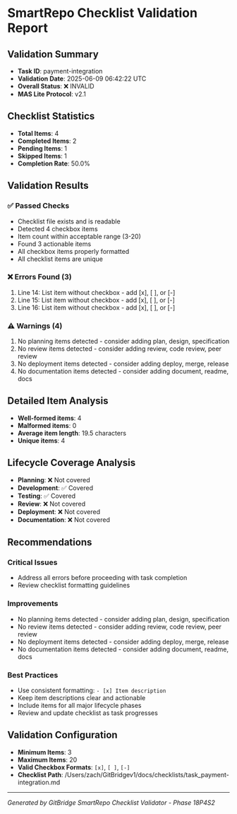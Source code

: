 # SmartRepo Checklist Validation Report

## Validation Summary
- **Task ID**: payment-integration
- **Validation Date**: 2025-06-09 06:42:22 UTC
- **Overall Status**: ❌ INVALID
- **MAS Lite Protocol**: v2.1

## Checklist Statistics
- **Total Items**: 4
- **Completed Items**: 2
- **Pending Items**: 1
- **Skipped Items**: 1
- **Completion Rate**: 50.0%

## Validation Results

### ✅ Passed Checks
- Checklist file exists and is readable
- Detected 4 checkbox items
- Item count within acceptable range (3-20)
- Found 3 actionable items
- All checkbox items properly formatted
- All checklist items are unique

### ❌ Errors Found (3)
1. Line 14: List item without checkbox - add [x], [ ], or [-]
2. Line 15: List item without checkbox - add [x], [ ], or [-]
3. Line 16: List item without checkbox - add [x], [ ], or [-]

### ⚠️ Warnings (4)
1. No planning items detected - consider adding plan, design, specification
2. No review items detected - consider adding review, code review, peer review
3. No deployment items detected - consider adding deploy, merge, release
4. No documentation items detected - consider adding document, readme, docs

## Detailed Item Analysis
- **Well-formed items**: 4
- **Malformed items**: 0
- **Average item length**: 19.5 characters
- **Unique items**: 4

## Lifecycle Coverage Analysis
- **Planning**: ❌ Not covered
- **Development**: ✅ Covered
- **Testing**: ✅ Covered
- **Review**: ❌ Not covered
- **Deployment**: ❌ Not covered
- **Documentation**: ❌ Not covered

## Recommendations
### Critical Issues
- Address all errors before proceeding with task completion
- Review checklist formatting guidelines
### Improvements
- No planning items detected - consider adding plan, design, specification
- No review items detected - consider adding review, code review, peer review
- No deployment items detected - consider adding deploy, merge, release
- No documentation items detected - consider adding document, readme, docs

### Best Practices
- Use consistent formatting: `- [x] Item description`
- Keep item descriptions clear and actionable
- Include items for all major lifecycle phases
- Review and update checklist as task progresses

## Validation Configuration
- **Minimum Items**: 3
- **Maximum Items**: 20
- **Valid Checkbox Formats**: `[x]`, `[ ]`, `[-]`
- **Checklist Path**: /Users/zach/GitBridgev1/docs/checklists/task_payment-integration.md

---
*Generated by GitBridge SmartRepo Checklist Validator - Phase 18P4S2*
